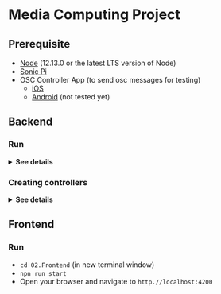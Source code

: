# Media Computing Project

## Prerequisite
- [Node](https://nodejs.org/en/) (12.13.0 or the latest LTS version of Node)
- [Sonic Pi](https://sonic-pi.net/)
- OSC Controller App (to send osc messages for testing)
    - [iOS](https://apps.apple.com/us/app/clean-osc/id1235192209)
    - [Android](https://play.google.com/store/apps/details?id=com.ffsmultimedia.osccontroller&hl=en) (not tested yet)
    
## Backend
### Run
<details>
<summary><strong>See details</strong></summary>

#### Sonic Pi
- Start Sonic Pi and copy `01.Backend/sonic-pi.rb` from the project directory into the sonic pi coding environment.
- Activate _"Empfange entfernte OSC-Nachrichten"_ in the sonic pi menu (see `Prefs > I/O`).
- Press on `Run`!
- Copy IP and port of sonic pi into `01.Backend/index.ts` (to specify `outputIp` and `outputPort`).
  
#### Starting the OSC-Server & Socket-Server
- `cd 01.Backend`
- `npm run start:refresh` or `npm run start` to disable recompiling when detecting source code changes

#### Controller app for testing
- Get your local IP address or the IP address on which this server runs on (e.g. `192.168.0.241`)
- Start your app and connect to this IP with port `57121`
- When you press buttons on the Controller App you should now hear piano sounds from sonic pi!
</details>

### Creating controllers
<details>
<summary><strong>See details</strong></summary>

Put your OSC controllers into `01.Backend/src/controllers`. See `01.Backend/src/controllers/slider.ts` for an example.

```typescript
@Controller("/clean_slider_1")
export class SliderController {

  constructor(private foo: Foo, private socketServer: SocketServer) {
  }

  @OnMessage()
  public receivedMessage(@Message() message: OSCInputMessage) {
    this.foo.test();
    this.socketServer.emit(Event.SLIDER_UPDATE, Math.round(message.getArgs()[0].value * 100));
  }

}
```

#### Dependency Injection
When your controller depends on an another class, you can inject the dependency via [Dependency Injection](https://www.freecodecamp.org/news/a-quick-intro-to-dependency-injection-what-it-is-and-when-to-use-it-7578c84fa88f/)
You can use Dependency Injection, for example, to get access to the websockets within a controller.
You can also inject other classes. Inject your dependencies by adding them to the class as a constructor parameter. 
The injection mechanism automatically creates an singleton instance of this class and then makes this available in the controller as a class attribute.

#### Decorators
You must decorate each controller with the `@Controller()` decorator. It takes the namespace as an argument.
If you do not specify a namespace, all OSC messages will be routed to this controller.
Additionally, you must register this controller in `01.Backend/src/controllers/index.ts`.

`@OnMessage('/play')` allows you to decorate methods that should get executed when a message has the specified OSC address url after the namespace.
If you do not specify a url in the decorator, each OSC messages routed to the controller will trigger the execution of the decorated method.

You can get access to the received OSC message by using the `@Message()` decorator. It takes no arguments!

#### Socket server
By injecting the socket server, you get access to the websocket connection with the frontend. 
This allows you to emit events to Angular. The example reads the message argument
of the received OSC message, normalizes the value and sends a SLIDER_UPDATE event to the frontend.
</details>

## Frontend
### Run
- `cd 02.Frontend` (in new terminal window)
- `npn run start`
- Open your browser and navigate to `http.//localhost:4200`
